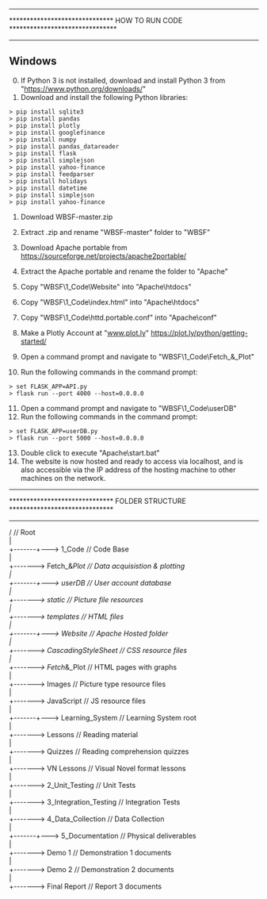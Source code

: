 ********************************************************************************
******************************  HOW TO RUN CODE  *******************************
********************************************************************************

## Windows

0) If Python 3 is not installed, download and install Python 3 from  "https://www.python.org/downloads/"  
0) Download and install the following Python libraries:  

```
> pip install sqlite3
> pip install pandas
> pip install plotly
> pip install googlefinance
> pip install numpy
> pip install pandas_datareader
> pip install flask
> pip install simplejson
> pip install yahoo-finance
> pip install feedparser
> pip install holidays
> pip install datetime
> pip install simplejson
> pip install yahoo-finance
```

1) Download WBSF-master.zip  
2) Extract .zip and rename "WBSF-master" folder to "WBSF"  
3) Download Apache portable from https://sourceforge.net/projects/apache2portable/  
4) Extract the Apache portable and rename the folder to "Apache"  

5) Copy "WBSF\1_Code\Website" into "Apache\htdocs\"  
6) Copy "WBSF\1_Code\index.html" into "Apache\htdocs\"  
7) Copy "WBSF\1_Code\httd.portable.conf" into "Apache\conf\"  

8) Make a Plotly Account at "www.plot.ly"
   https://plot.ly/python/getting-started/

9) Open a command prompt and navigate to "WBSF\1_Code\Fetch_&_Plot\"  
10) Run the following commands in the command prompt:  

```
> set FLASK_APP=API.py
> flask run --port 4000 --host=0.0.0.0 
```

11) Open a command prompt and navigate to "WBSF\1_Code\userDB\"  
12) Run the following commands in the command prompt:  

```
> set FLASK_APP=userDB.py
> flask run --port 5000 --host=0.0.0.0 
```

13) Double click to execute "Apache\start.bat"  
14) The website is now hosted and ready to access via localhost, and is  
also accessible via the IP address of the hosting machine to other machines
on the network.

********************************************************************************
******************************  FOLDER STRUCTURE  ******************************
********************************************************************************

/						// Root  
|  
+-------+---> 1_Code				// Code Base  
	|  
	+-------> Fetch_&_Plot			// Data acquisistion & plotting  
	|  
	+-------+---> userDB			// User account database  
		|  
		+-------> static		// Picture file resources  
		|  
		+-------> templates		// HTML files  
	|  
	+-------+---> Website			// Apache Hosted folder  
		|  
		+-------> CascadingStyleSheet	// CSS resource files  
		|  
		+-------> Fetch_&_Plot		// HTML pages with graphs  
		|  
		+-------> Images		// Picture type resource files  
		|  
		+-------> JavaScript		// JS resource files  
		|  
		+-------+---> Learning_System	// Learning System root  
			|  
			+-------> Lessons	// Reading material  
			|  
			+-------> Quizzes	// Reading comprehension quizzes  
			|  
			+-------> VN Lessons	// Visual Novel format lessons  
|  
+-------> 2_Unit_Testing			// Unit Tests  
|  
+-------> 3_Integration_Testing			// Integration Tests   
|  
+-------> 4_Data_Collection			// Data Collection  
|  
+-------+---> 5_Documentation			// Physical deliverables  
	|  
	+-------> Demo 1			// Demonstration 1 documents  
	|  
	+-------> Demo 2			// Demonstration 2 documents  
	|  
	+-------> Final Report			// Report 3 documents  
	
